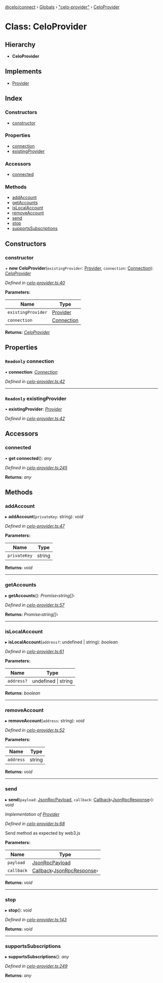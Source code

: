 [@celo/connect](../README.md) › [Globals](../globals.md) › ["celo-provider"](../modules/_celo_provider_.md) › [CeloProvider](_celo_provider_.celoprovider.md)

# Class: CeloProvider

## Hierarchy

* **CeloProvider**

## Implements

* [Provider](../interfaces/_types_.provider.md)

## Index

### Constructors

* [constructor](_celo_provider_.celoprovider.md#constructor)

### Properties

* [connection](_celo_provider_.celoprovider.md#readonly-connection)
* [existingProvider](_celo_provider_.celoprovider.md#readonly-existingprovider)

### Accessors

* [connected](_celo_provider_.celoprovider.md#connected)

### Methods

* [addAccount](_celo_provider_.celoprovider.md#addaccount)
* [getAccounts](_celo_provider_.celoprovider.md#getaccounts)
* [isLocalAccount](_celo_provider_.celoprovider.md#islocalaccount)
* [removeAccount](_celo_provider_.celoprovider.md#removeaccount)
* [send](_celo_provider_.celoprovider.md#send)
* [stop](_celo_provider_.celoprovider.md#stop)
* [supportsSubscriptions](_celo_provider_.celoprovider.md#supportssubscriptions)

## Constructors

###  constructor

\+ **new CeloProvider**(`existingProvider`: [Provider](../interfaces/_types_.provider.md), `connection`: [Connection](_connection_.connection.md)): *[CeloProvider](_celo_provider_.celoprovider.md)*

*Defined in [celo-provider.ts:40](https://github.com/celo-org/celo-monorepo/blob/master/packages/sdk/connect/src/celo-provider.ts#L40)*

**Parameters:**

Name | Type |
------ | ------ |
`existingProvider` | [Provider](../interfaces/_types_.provider.md) |
`connection` | [Connection](_connection_.connection.md) |

**Returns:** *[CeloProvider](_celo_provider_.celoprovider.md)*

## Properties

### `Readonly` connection

• **connection**: *[Connection](_connection_.connection.md)*

*Defined in [celo-provider.ts:42](https://github.com/celo-org/celo-monorepo/blob/master/packages/sdk/connect/src/celo-provider.ts#L42)*

___

### `Readonly` existingProvider

• **existingProvider**: *[Provider](../interfaces/_types_.provider.md)*

*Defined in [celo-provider.ts:42](https://github.com/celo-org/celo-monorepo/blob/master/packages/sdk/connect/src/celo-provider.ts#L42)*

## Accessors

###  connected

• **get connected**(): *any*

*Defined in [celo-provider.ts:245](https://github.com/celo-org/celo-monorepo/blob/master/packages/sdk/connect/src/celo-provider.ts#L245)*

**Returns:** *any*

## Methods

###  addAccount

▸ **addAccount**(`privateKey`: string): *void*

*Defined in [celo-provider.ts:47](https://github.com/celo-org/celo-monorepo/blob/master/packages/sdk/connect/src/celo-provider.ts#L47)*

**Parameters:**

Name | Type |
------ | ------ |
`privateKey` | string |

**Returns:** *void*

___

###  getAccounts

▸ **getAccounts**(): *Promise‹string[]›*

*Defined in [celo-provider.ts:57](https://github.com/celo-org/celo-monorepo/blob/master/packages/sdk/connect/src/celo-provider.ts#L57)*

**Returns:** *Promise‹string[]›*

___

###  isLocalAccount

▸ **isLocalAccount**(`address?`: undefined | string): *boolean*

*Defined in [celo-provider.ts:61](https://github.com/celo-org/celo-monorepo/blob/master/packages/sdk/connect/src/celo-provider.ts#L61)*

**Parameters:**

Name | Type |
------ | ------ |
`address?` | undefined &#124; string |

**Returns:** *boolean*

___

###  removeAccount

▸ **removeAccount**(`address`: string): *void*

*Defined in [celo-provider.ts:52](https://github.com/celo-org/celo-monorepo/blob/master/packages/sdk/connect/src/celo-provider.ts#L52)*

**Parameters:**

Name | Type |
------ | ------ |
`address` | string |

**Returns:** *void*

___

###  send

▸ **send**(`payload`: [JsonRpcPayload](../interfaces/_types_.jsonrpcpayload.md), `callback`: [Callback](../modules/_types_.md#callback)‹[JsonRpcResponse](../interfaces/_types_.jsonrpcresponse.md)›): *void*

*Implementation of [Provider](../interfaces/_types_.provider.md)*

*Defined in [celo-provider.ts:68](https://github.com/celo-org/celo-monorepo/blob/master/packages/sdk/connect/src/celo-provider.ts#L68)*

Send method as expected by web3.js

**Parameters:**

Name | Type |
------ | ------ |
`payload` | [JsonRpcPayload](../interfaces/_types_.jsonrpcpayload.md) |
`callback` | [Callback](../modules/_types_.md#callback)‹[JsonRpcResponse](../interfaces/_types_.jsonrpcresponse.md)› |

**Returns:** *void*

___

###  stop

▸ **stop**(): *void*

*Defined in [celo-provider.ts:143](https://github.com/celo-org/celo-monorepo/blob/master/packages/sdk/connect/src/celo-provider.ts#L143)*

**Returns:** *void*

___

###  supportsSubscriptions

▸ **supportsSubscriptions**(): *any*

*Defined in [celo-provider.ts:249](https://github.com/celo-org/celo-monorepo/blob/master/packages/sdk/connect/src/celo-provider.ts#L249)*

**Returns:** *any*
